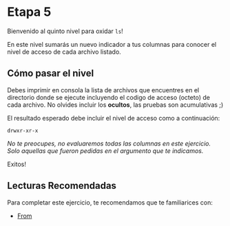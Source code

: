 # Etapa 5
Bienvenido al quinto nivel para oxidar `ls`!

En este nivel sumarás un nuevo indicador a tus columnas para conocer el nivel de acceso de cada archivo listado. 

## Cómo pasar el nivel

Debes imprimir en consola la lista de archivos que encuentres en el directorio donde se ejecute incluyendo el codigo de acceso (octeto) de cada archivo. No olvides incluir los **ocultos**, las pruebas son acumulativas ;) 

El resultado esperado debe incluir el nivel de acceso como a continuación:
```
drwxr-xr-x
```

_No te preocupes, no evaluaremos todas las columnas en este ejercicio. Solo aquellas que fueron pedidas en el argumento que te indicamos._

Exitos!

## Lecturas Recomendadas
Para completar este ejercicio, te recomendamos que te familiarices con:
* [From](https://doc.rust-lang.org/std/convert/trait.From.html)
